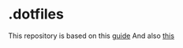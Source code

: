 # .dotfiles
This repository is based on this [guide](https://drewdevault.com/2019/12/30/dotfiles.html)
And also [this](https://dotfiles.github.io/tutorials/)
